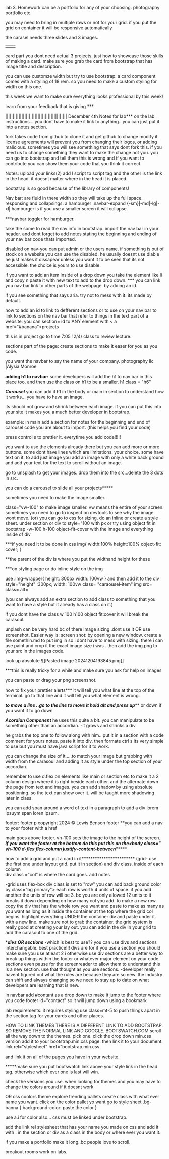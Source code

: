 lab 3. Homework can be a portfolio for any of your choosing. photography portfolio etc.

you may need to bring in multiple rows or not for your grid. if you put the grid on container it will be responsive automatically

the carasel needs three slides and 3 images. 

|     |     |
| --- | --- |
|     |     |


card part you dont need actual 3 projects. just how to showcase those skills of making a card. make sure you grab the card from bootstrap that has image title and description.

you can use customze width but try to use bootstrap.
a card component comes with a styling of 18 rem. so you need to make a custom styling for width on this one. 

this week we want to make sure everything looks professional by this week!

learn from your feedback that is giving ***

||||||||||||||||||||||||||||||||||||||||||
December 4th Notes
 for lab*** on the lab instructions... you dont have to make it link to anything.. you can just put it into a notes section. 

fork takes code from github to clone it and get github to change modify  it. license agreements will prevent you from changing their logos, or adding malicious. sometimes you will see something that says dont fork this. if you need us to change something they want to make the change not you. 
you can go into bootstrap and tell them this is wrong and if you want to contribute you can show them your code that you think it correct.

Notes: upload your links(2) add l script to script tag and the other is the link in the head. it doesnt matter where in the head it is placed. 

bootstrap is so good because of the library of components!

Nav bar: are fluid in there width so they will take up the full space. responsing and collapsings: a hamburger .navbar-expand {-sm}|-md|-lg|-xl| hamburger is if you use a smaller screen it will collapse.

***navbar toggler for hamburger.

take the some to read the nav info in bootstrap.
import the nav bar in your header. and dont forget to add notes stating the beginning and ending of your nav bar code thats imported. 

disabled on nav-you can put admin or the users name. if something is out of stock on a website you can use the disabled. he usually doesnt use diable he just makes it dissapear unless you want it to be seen that its not accessible. the choice is yours to use disable. 

if you want to add an item inside of a drop down you take the element like li and copy n paste it with new text to add to the drop down. 
 *** you can link you nav bar link to other parts of the webpage. by adding an id. 


if you see something that says aria. try not to mess with it. its made by default.

how to add an id to link to defferent sections or to use on your nav bar to link to sections on the nav bar that refer to things in the text part of a website. 
you can section= id to ANY element with < a href="#banana">projects  <a>

this is in project go to time 7:05 12/4/ class to review lecture. 

sections part of the page: create sections to make it easer for you as you code. 

you want the navbar to say the name of your company. photography llc |Alysia Monroe

****adding h1 to navbar:****
some developers will add the h1 to nav bar in this place too. and then use the class on h1 to be a smaller.
h1 class = "h6"


***Carousel***
you can add it h1 in the body or main in section
to understand how it works...
you have to have an image. 

its should not grow and shrink between each image. if you can put this into your site it makes you a much better developer in  bootstrap.

example:
in main add a section for notes for the beginning and end of carousel code you are about to import. (this helps you find your code)

press control s to prettier it. everytime you add code!!!!!

you want to use the elements already there but you can add more or more buttons. some dont have lines which are limitations. your choice. some have text on it. to add just image you add an image with only a white back ground and add your text for the text to scroll without an image. 

go to unsplash to get your images. drop them into the src...delete the 3 dots in src. 

you can do a carousel to slide all your projects*****

sometimes you need to make the image smaller. 

class="vw-100"
to make image smaller. 
vw means the entire of your screen. 
sometimes you need to go to inspect on devtools to see why the image wont move. 
(or)
you can go to css for sizing. do an inline or create a style sheet. 
under section or div to style="100 with px
or try using object fit in bootstrap -w-100 h-100 object-fit-cover with the image and everything inside of div

***if you need it to be done in css
img{
width:100%
height:100%
object-fit: cover;
}

**the parent of the div is where you put the widthand height for these

***on styling page or do inline style on the img 

use
.img-wrapper{
height: 300px 
width: 100vw
}
and then add it to the 
div style="height" :300px; width: 100vw class= "caraousel-item"
img
src=
class=
alt=


(you can always add an extra section to add class to something that you want to have a style but it already has a class on it.)




if you dont have the class w 100 h100 object fit:cover it will break the carasoul.

unplash can be very hard bc of there image sizing..dont use it OR use screenshot. 
Easier way is:
screen shot: by opening a new window.
create a file somethin.md  to put img in so i dont have to mess with sizing. 
there i can use paint and crop it the exact image size i was . 
then add the img.png to your src in the images code. 

look up absolute
![[Pasted image 20241204193845.png]]

***this is really tricky for a while and make sure you ask for help on images

you can paste or drag your png screenshot. 


how to fix your prettier alerts***
it will tell you what line at the top of the terminal. go to that line and it will tell you what element is wrong. 

***to move a line ..go to the line to move it
hold alt and press up*****
or down if you want it to go down


***Acordian Component***
he uses this quite a bit. you can manipulate to be something other than an accordian.
-it grows and shrinks a div

he grabs the top one to follow along with him..
put it in a section with a code comment for yours notes. paste it into div. then formate ctrl s
its very simple to use but you must have java script for it to work. 

you can change the size of it.....to match your image but grabbing with width from the carasoul and adding it as style under the top section of your accordian. 

remember to use d.flex on elements like main or section etc to make it a 2 column design where it is right beside each other. and the alternate down the page from text and images. you can add shadow by using absolute positioning. so the text can show over it. will be taught more shadowing later in class. 

you can add span around a word of text in a paragraph to add a div 
lorem ipsuym <span id="banana"> span loren ipsum. 

footer:
footer p copyright 2024 &copy; Lewis Benson footer
**you can add a nav to your footer with a href

main goes above footer.
vh-100 
sets the image to the height of the screen.
*******if you want the footer at the bottom****
do this
put this on the<body class="
 vh-100 d-flex flex-column justify-content-between"*******


how to add a grid and put a card in it************************
(grid- use the first one under layout grid.
put it in section) and div class. inside of each column        
					 div class ="col"
					 is where the card goes. add notes

-grid uses flex-box
div class is set to "row"
	you can add back ground color 
	by class="bg primary">
	each row is worth 4 units of space.
	if you add another the units of row will be 3. bc you are only allowed 12 units to it breaks it down depending on how many col you add. 
	to make a new row copy the div that has the whole row you want and paste to make as many as you want as long as it inside the container at the top where the grid col begins. highlight everything UNDER the container div and paste under it. with a new line. make sure not to grab the container. 
	the grid system is really good at creating your lay out. you can add in the div in your grid to add the carasoul to one of the grid.
	


****divs OR sections***
-which is best to use??
	you can use divs and sections interchangable. best practice!!! divs are for 
	if you use a section you should make sure you use atleast 2 i otherwise use div
	sections are a better way to break up things within the footer or whatever major element on your code. sections even pause for the screenreader to allow them to understand this is a new section. use that thought as you use sections. 
-developer really havent figured out what the rules are because they are so new. the industry can shift and always changing so we need to stay up to date on what developers are learning that is new. 

in navbar add #contant as a drop down
to make it jump to the footer where you code 
footer id="contact"
so it will jump down using a bookmark

lab requirements: it requires styling
use class=mt-5 to push things apart in the section tag for your cards and other places.

HOW TO LINK THEMES
THERE IS A DIFFERENT LINK TO ADD BOOTSTRAP. SO REMOVE THE NORMAL LINK AND GOOGLE. BOOTSWATCH.COM
scroll all the way down to the themes.
pick one. click the drop down min.css version
add it to your bootstrap.min.css page. 
then link it to your document. 
link rel="stylesheet" href="bootstrap.min.css

and link it on all of the pages you have in your website. 

*****make sure you put bootswatch link above your style link in the head tag.
otherwise which ever one is last will win. 

check the versions you use. when looking for themes and you may have to change the colors around if it doesnt work

OR
css
coolors theme
explore trending pallets
create class with what ever name you want. click on the color pallet yo want go to style sheet
.bg-banna {
background-color: paste the color
}

use a.i for color also...
css  must be linked under bootstrap.

add the link rel stylesheet that has your name you made on css  and add it with . in the section or div as  a class in the body or where ever you want it.

if you make a portfolio make it long..bc people love to scroll. 

breakout rooms work on labs. 